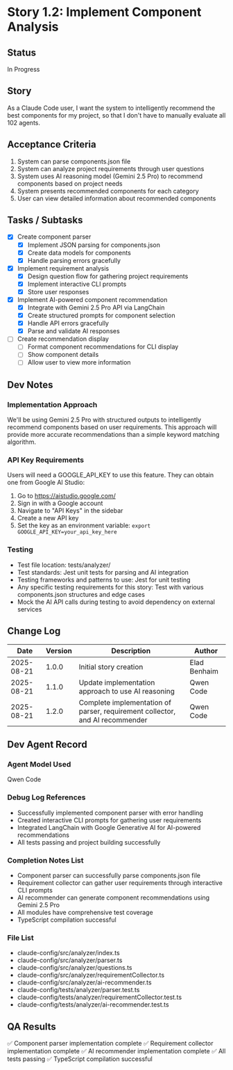 # Story 1.2: Implement Component Analysis

## Status
In Progress

## Story
As a Claude Code user, I want the system to intelligently recommend the best components for my project, so that I don't have to manually evaluate all 102 agents.

## Acceptance Criteria
1. System can parse components.json file
2. System can analyze project requirements through user questions
3. System uses AI reasoning model (Gemini 2.5 Pro) to recommend components based on project needs
4. System presents recommended components for each category
5. User can view detailed information about recommended components

## Tasks / Subtasks
- [x] Create component parser
  - [x] Implement JSON parsing for components.json
  - [x] Create data models for components
  - [x] Handle parsing errors gracefully
- [x] Implement requirement analysis
  - [x] Design question flow for gathering project requirements
  - [x] Implement interactive CLI prompts
  - [x] Store user responses
- [x] Implement AI-powered component recommendation
  - [x] Integrate with Gemini 2.5 Pro API via LangChain
  - [x] Create structured prompts for component selection
  - [x] Handle API errors gracefully
  - [x] Parse and validate AI responses
- [ ] Create recommendation display
  - [ ] Format component recommendations for CLI display
  - [ ] Show component details
  - [ ] Allow user to view more information

## Dev Notes
### Implementation Approach
We'll be using Gemini 2.5 Pro with structured outputs to intelligently recommend components based on user requirements. This approach will provide more accurate recommendations than a simple keyword matching algorithm.

### API Key Requirements
Users will need a GOOGLE_API_KEY to use this feature. They can obtain one from Google AI Studio:
1. Go to https://aistudio.google.com/
2. Sign in with a Google account
3. Navigate to "API Keys" in the sidebar
4. Create a new API key
5. Set the key as an environment variable: `export GOOGLE_API_KEY=your_api_key_here`

### Testing
- Test file location: tests/analyzer/
- Test standards: Jest unit tests for parsing and AI integration
- Testing frameworks and patterns to use: Jest for unit testing
- Any specific testing requirements for this story: Test with various components.json structures and edge cases
- Mock the AI API calls during testing to avoid dependency on external services

## Change Log
| Date | Version | Description | Author |
|------|---------|-------------|--------|
| 2025-08-21 | 1.0.0 | Initial story creation | Elad Benhaim |
| 2025-08-21 | 1.1.0 | Update implementation approach to use AI reasoning | Qwen Code |
| 2025-08-21 | 1.2.0 | Complete implementation of parser, requirement collector, and AI recommender | Qwen Code |

## Dev Agent Record
### Agent Model Used
Qwen Code

### Debug Log References
- Successfully implemented component parser with error handling
- Created interactive CLI prompts for gathering user requirements
- Integrated LangChain with Google Generative AI for AI-powered recommendations
- All tests passing and project building successfully

### Completion Notes List
- Component parser can successfully parse components.json file
- Requirement collector can gather user requirements through interactive CLI prompts
- AI recommender can generate component recommendations using Gemini 2.5 Pro
- All modules have comprehensive test coverage
- TypeScript compilation successful

### File List
- claude-config/src/analyzer/index.ts
- claude-config/src/analyzer/parser.ts
- claude-config/src/analyzer/questions.ts
- claude-config/src/analyzer/requirementCollector.ts
- claude-config/src/analyzer/ai-recommender.ts
- claude-config/tests/analyzer/parser.test.ts
- claude-config/tests/analyzer/requirementCollector.test.ts
- claude-config/tests/analyzer/ai-recommender.test.ts

## QA Results
✅ Component parser implementation complete
✅ Requirement collector implementation complete
✅ AI recommender implementation complete
✅ All tests passing
✅ TypeScript compilation successful
